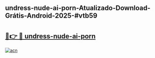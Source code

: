 ## undress-nude-ai-porn-Atualizado-Download-Grátis-Android-2025-#vtb59

# <h2><a href="https://ainizakaria.my?title=undress-nude-ai-porn&ref=20M">🔗👉 🔴 undress-nude-ai-porn</a></h2>

[![acn](https://github.com/user-attachments/assets/0f9c940e-d8b0-45ae-aac7-cd30a18b3e1c)](https://ainizakaria.my?title=undress-nude-ai-porn&ref=20M)

